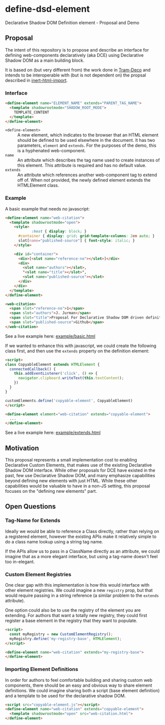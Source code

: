 # define-dsd-element
Declarative Shadow DOM Definition element - Proposal and Demo

## Proposal

The intent of this repository is to propose and describe an interface for defining web-components declaratively (aka DCE) using Declarative Shadow DOM as a main building block.

It is based on (but very different from) the work done in [Tram-Deco](https://github.com/Tram-One/tram-deco) and intends to be interoperable with (but is not dependent on) the propsal described in [inert-html-import](https://github.com/JRJurman/inert-html-import).

### Interface

```html
<define-element name="ELEMENT_NAME" extends="PARENT_TAG_NAME">
  <template shadowrootmode="SHADOW_ROOT_MODE">
    TEMPLATE_CONTENT
  </template>
</define-element>
```

<dl>
  <dt><code>&lt;define-element&gt;</code></dt>
  <dd>A new element, which indicates to the browser that an HTML element should be defined to be used elsewhere in the document. It has two parameters, <code>element</code> and <code>extends</code>. For the purposes of the demo, this is a hyphenated web-component.</dd>

  <dt><code>name</code></dt>
  <dd>An attribute which describes the tag name used to create instances of this element. This attribute is required and has no default value.</dd>

  <dt><code>extends</code></dt>
  <dd>An attribute which references another web-component tag to extend off of. When not provided, the newly defined element extends the HTMLElement class.</dd>
</dl>

### Example

A basic example that needs no javascript:

```html
<define-element name="web-citation">
  <template shadowrootmode="open">
    <style>
			:host { display: block; }
      #container { display: grid; grid-template-columns: 2em auto; }
      slot[name="published-source"] { font-style: italic; }
    </style>

    <div id="container">
      <div>[<slot name="reference-no"></slot>]</div>
      <div>
        <slot name="authors"></slot>,
        "<slot name="title"></slot>",
        <slot name="published-source"></slot>
      </div>
    </div>
  </template>
</define-element>

<web-citation>
  <span slot="reference-no">1</span>
  <span slot="authors">J. Jurman</span>
  <span slot="title">Proposal For Declarative Shadow DOM driven definitions</span>
  <span slot="published-source">Github</span>
</web-citation>
```

See a live example here: <a href="https://jrjurman.com/define-dsd-element/example/basic.html">example/basic.html</a>

If we wanted to enhance this with javascript, we could create the following class first, and then use the `extends` property on the definition element:

```html
<script>
class CopyableElement extends HTMLElement {
  connectedCallback() {
    this.addEventListener('click', () => {
      navigator.clipboard.writeText(this.textContent);
    })
  }
}

customElements.define('copyable-element', CopyableElement)
</script>

<define-element element="web-citation" extends="copyable-element">
  ...
</define-element>
```

See a live example here: <a href="https://jrjurman.com/define-dsd-element/example/extends.html">example/extends.html</a>

## Motivation

This proposal represents a small implementation cost to enabling Declarative Custom Elements, that makes use of the existing Declarative Shadow DOM interface. While other proposals for DCE have existed in the past, few use Declarative Shadow DOM, and many emphasize capabilities beyond defining new elements with just HTML. While these other capabilities would be valuable to have in a non-JS setting, this proposal focuses on the "defining new elements" part.

## Open Questions

### Tag-Name for Extends

Ideally we would be able to reference a Class directly, rather than relying on a registered element, however the existing APIs make it relatively simple to do a class name lookup using a string tag name.

If the APIs allow us to pass in a ClassName directly as an attribute, we could imagine that as a more elegant interface, but using a tag-name doesn't feel too in-elegant.

### Custom Element Registries

One clear gap with this implementation is how this would interface with other element registries. We could imagine a new `registry` prop, but that would require passing in a string reference (a similar problem to the `extends` attribute).

One option could also be to use the registry of the element you are extending. For authors that want a totally new registry, they could first register a base element in the registry that they want to populate.

```html
<script>
  const myRegistry = new CustomElementRegistry();
  myRegistry.define('my-registry-base', HTMLElement);
</script>

<define-element name="web-citation" extends="my-registry-base">
</define-element>
```

### Importing Element Definitions

In order for authors to feel comfortable building and sharing custom web components, there should be an easy and obvious way to share element definitions. We could imagine sharing both a script (base element definition) and a template to be used for the declarative shadow DOM.

```html
<script src="copyable-element.js"></script>
<define-element name="web-citation" extends="copyable-element">
  <template shadowrootmode="open" src="web-citation.html">
</define-element>
```
